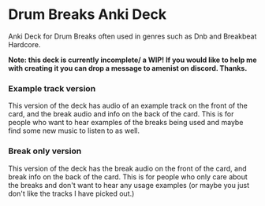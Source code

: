 # Drum Breaks Anki Deck
Anki Deck for Drum Breaks often used in genres such as Dnb and Breakbeat Hardcore.

**Note: this deck is currently incomplete/ a WIP! If you would like to help me with creating it you can drop a message to amenist on discord. Thanks.**

### Example track version
This version of the deck has audio of an example track on the front of the card, and the break audio and info on the back of the card. This is for people who want to hear examples of the breaks being used and maybe find some new music to listen to as well.

### Break only version
This version of the deck has the break audio on the front of the card, and break info on the back of the card. This is for people who only care about the breaks and don't want to hear any usage examples (or maybe you just don't like the tracks I have picked out.)
